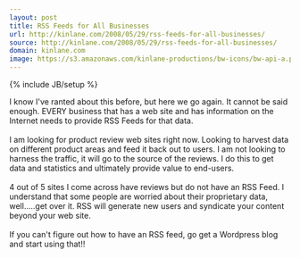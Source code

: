 ```yaml
---
layout: post
title: RSS Feeds for All Businesses
url: http://kinlane.com/2008/05/29/rss-feeds-for-all-businesses/
source: http://kinlane.com/2008/05/29/rss-feeds-for-all-businesses/
domain: kinlane.com
image: https://s3.amazonaws.com/kinlane-productions/bw-icons/bw-api-a.png
---
```

{% include JB/setup %}<p>
     I know I've ranted about this before, but here we go again. It cannot be said enough. EVERY business that has a web site and has information on the Internet needs to provide RSS Feeds for that data.
     <br />
     <br />
     I am looking for product review web sites right now. Looking to harvest data on different product areas and feed it back out to users. I am not looking to harness the traffic, it will go to the source of the reviews. I do this to get data and statistics and ultimately provide value to end-users.
     <br />
     <br />
     4 out of 5 sites I come across have reviews but do not have an RSS Feed. I understand that some people are worried about their proprietary data, well.....get over it. RSS will generate new users and syndicate your content beyond your web site.
     <br />
     <br />
     If you can't figure out how to have an RSS feed, go get a Wordpress blog and start using that!!
</p>